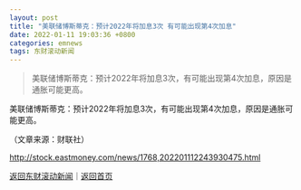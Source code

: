```yaml
---
layout: post
title: "美联储博斯蒂克：预计2022年将加息3次 有可能出现第4次加息"
date: 2022-01-11 19:03:36 +0800
categories: emnews
tags: 东财滚动新闻
---
```

> 美联储博斯蒂克：预计2022年将加息3次，有可能出现第4次加息，原因是通胀可能更高。

<p>美联储博斯蒂克：预计2022年将加息3次，有可能出现第4次加息，原因是通胀可能更高。 </p><p class="em_media">（文章来源：财联社）</p>

<http://stock.eastmoney.com/news/1768,202201112243930475.html>

[返回东财滚动新闻](//finews.withounder.com/emnews/)｜[返回首页](//finews.withounder.com/)